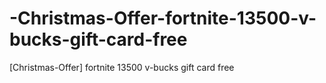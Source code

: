 # -Christmas-Offer-fortnite-13500-v-bucks-gift-card-free
[Christmas-Offer] fortnite 13500 v-bucks gift card free
